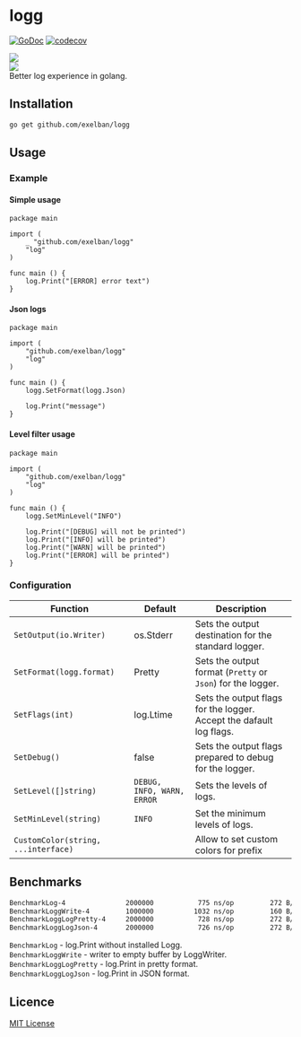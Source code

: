 # logg
[![GoDoc](http://img.shields.io/badge/go-documentation-blue.svg?style=flat-square)](http://godoc.org/github.com/exelban/logg)
[![codecov](https://codecov.io/gh/exelban/logg/branch/master/graph/badge.svg)](https://codecov.io/gh/exelban/logg)

![](https://serhiy.s3.eu-central-1.amazonaws.com/Github_repo/logg/v2.0.0-1.png)  
![](https://serhiy.s3.eu-central-1.amazonaws.com/Github_repo/logg/v2.0.0-2.png)  
Better log experience in golang.

## Installation
```bash
go get github.com/exelban/logg
```

## Usage

### Example
#### Simple usage
```golang
package main

import (
	_ "github.com/exelban/logg"
	"log"
)

func main () {
	log.Print("[ERROR] error text")
}
```

#### Json logs
```golang
package main

import (
	"github.com/exelban/logg"
	"log"
)

func main () {
	logg.SetFormat(logg.Json)
	
	log.Print("message")
}
```

#### Level filter usage
```golang
package main

import (
	"github.com/exelban/logg"
	"log"
)

func main () {
	logg.SetMinLevel("INFO")
	
	log.Print("[DEBUG] will not be printed")
	log.Print("[INFO] will be printed")
	log.Print("[WARN] will be printed")
	log.Print("[ERROR] will be printed")
}
```

### Configuration

| Function | Default | Description |
| --- | --- | --- |
`SetOutput(io.Writer) ` | os.Stderr | Sets the output destination for the standard logger. |
`SetFormat(logg.format) ` | Pretty | Sets the output format (`Pretty` or `Json`) for the logger. |
| `SetFlags(int) ` | log.Ltime | Sets the output flags for the logger. Accept the dafault log flags. |
| `SetDebug() ` | false | Sets the output flags prepared to debug for the logger. |
| `SetLevel([]string) ` | `DEBUG, INFO, WARN, ERROR` | Sets the levels of logs. |
| `SetMinLevel(string) ` | `INFO` | Set the minimum levels of logs. |
| `CustomColor(string, ...interface) ` | | Allow to set custom colors for prefix |

## Benchmarks

```sh
BenchmarkLog-4             	 2000000	       775 ns/op	     272 B/op	       2 allocs/op
BenchmarkLoggWrite-4       	 1000000	      1032 ns/op	     160 B/op	       4 allocs/op
BenchmarkLoggLogPretty-4   	 2000000	       728 ns/op	     272 B/op	       2 allocs/op
BenchmarkLoggLogJson-4     	 2000000	       726 ns/op	     272 B/op	       2 allocs/op
```

`BenchmarkLog` - log.Print without installed Logg.  
`BenchmarkLoggWrite` - writer to empty buffer by LoggWriter.  
`BenchmarkLoggLogPretty` - log.Print in pretty format.  
`BenchmarkLoggLogJson` - log.Print in JSON format.


## Licence
[MIT License](https://github.com/exelban/logg/blob/master/LICENSE)
